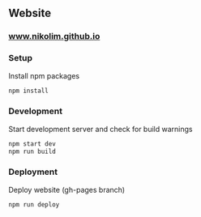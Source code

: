 ## Website

### www.nikolim.github.io

### Setup
Install npm packages
```bash
npm install
```

### Development
Start development server and check for build warnings
```bash
npm start dev
npm run build
```

### Deployment
Deploy website (gh-pages branch)
```bash
npm run deploy
```

